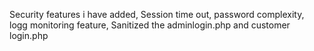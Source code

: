 Security features i have added,   Session time out, password complexity, logg monitoring feature, Sanitized the adminlogin.php  and customer login.php
